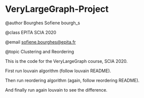 # VeryLargeGraph-Project

@author Bourghes Sofiene bourgh_s

@class EPITA SCIA 2020

@email sofiene.bourghes@epita.fr

@topic Clustering and Reordering

This is the code for the VeryLargeGraph course, SCIA 2020.

First run louvain algorithm (follow louvain README).

Then run reordering algorithm (again, follow reordering README).

And finally run again louvain to see the difference.
